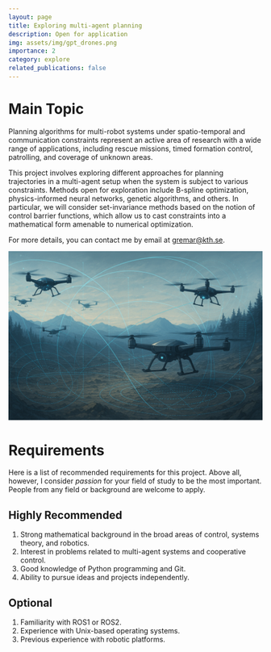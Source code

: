 ```yaml
---
layout: page
title: Exploring multi-agent planning
description: Open for application
img: assets/img/gpt_drones.png
importance: 2
category: explore
related_publications: false
---
```



# Main Topic
Planning algorithms for multi-robot systems under spatio-temporal and communication constraints represent an active area of research with a wide range of applications, including rescue missions, timed formation control, patrolling, and coverage of unknown areas.

This project involves exploring different approaches for planning trajectories in a multi-agent setup when the system is subject to various constraints. Methods open for exploration include B-spline optimization, physics-informed neural networks, genetic algorithms, and others. In particular, we will consider set-invariance methods based on the notion of control barrier functions, which allow us to cast constraints into a mathematical form amenable to numerical optimization.

For more details, you can contact me by email at gremar@kth.se.

![image info](/assets/img/gpt_drones.png)



# Requirements

Here is a list of recommended requirements for this project. Above all, however, I consider *passion* for your field of study to be the most important. People from any field or background are welcome to apply.

## Highly Recommended
1. Strong mathematical background in the broad areas of control, systems theory, and robotics.
2. Interest in problems related to multi-agent systems and cooperative control.
3. Good knowledge of Python programming and Git.
4. Ability to pursue ideas and projects independently.

## Optional
1. Familiarity with ROS1 or ROS2.
2. Experience with Unix-based operating systems.
3. Previous experience with robotic platforms.